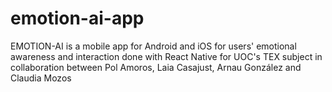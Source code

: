 # emotion-ai-app
EMOTION-AI is a mobile app for Android and iOS for users' emotional awareness and interaction done with React Native for UOC's TEX subject in collaboration between Pol Amoros, Laia Casajust, Arnau González and Claudia Mozos
